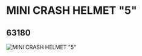 # MINI CRASH HELMET "5"
## 63180
![MINI CRASH HELMET "5"](https://lc-www-live-s.legocdn.com/media/bricks/5/2/4528187.jpg)